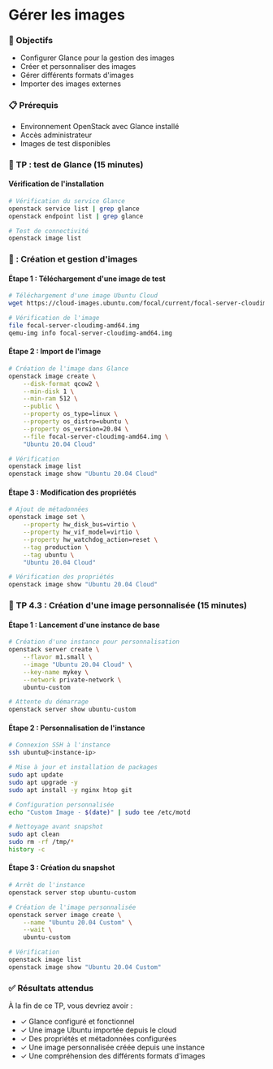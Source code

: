 # Gérer les images

### 🎯 Objectifs
- Configurer Glance pour la gestion des images
- Créer et personnaliser des images
- Gérer différents formats d'images
- Importer des images externes

### 📋 Prérequis
- Environnement OpenStack avec Glance installé
- Accès administrateur
- Images de test disponibles

### 🔧 TP  : test de Glance (15 minutes)

#### Vérification de l'installation

```bash
# Vérification du service Glance
openstack service list | grep glance
openstack endpoint list | grep glance

# Test de connectivité
openstack image list
```

### 🔧  : Création et gestion d'images 

#### Étape 1 : Téléchargement d'une image de test

```bash
# Téléchargement d'une image Ubuntu Cloud
wget https://cloud-images.ubuntu.com/focal/current/focal-server-cloudimg-amd64.img

# Vérification de l'image
file focal-server-cloudimg-amd64.img
qemu-img info focal-server-cloudimg-amd64.img
```

#### Étape 2 : Import de l'image

```bash
# Création de l'image dans Glance
openstack image create \
    --disk-format qcow2 \
    --min-disk 1 \
    --min-ram 512 \
    --public \
    --property os_type=linux \
    --property os_distro=ubuntu \
    --property os_version=20.04 \
    --file focal-server-cloudimg-amd64.img \
    "Ubuntu 20.04 Cloud"

# Vérification
openstack image list
openstack image show "Ubuntu 20.04 Cloud"
```

#### Étape 3 : Modification des propriétés

```bash
# Ajout de métadonnées
openstack image set \
    --property hw_disk_bus=virtio \
    --property hw_vif_model=virtio \
    --property hw_watchdog_action=reset \
    --tag production \
    --tag ubuntu \
    "Ubuntu 20.04 Cloud"

# Vérification des propriétés
openstack image show "Ubuntu 20.04 Cloud"
```

### 🔧 TP 4.3 : Création d'une image personnalisée (15 minutes)

#### Étape 1 : Lancement d'une instance de base

```bash
# Création d'une instance pour personnalisation
openstack server create \
    --flavor m1.small \
    --image "Ubuntu 20.04 Cloud" \
    --key-name mykey \
    --network private-network \
    ubuntu-custom

# Attente du démarrage
openstack server show ubuntu-custom
```

#### Étape 2 : Personnalisation de l'instance

```bash
# Connexion SSH à l'instance
ssh ubuntu@<instance-ip>

# Mise à jour et installation de packages
sudo apt update
sudo apt upgrade -y
sudo apt install -y nginx htop git

# Configuration personnalisée
echo "Custom Image - $(date)" | sudo tee /etc/motd

# Nettoyage avant snapshot
sudo apt clean
sudo rm -rf /tmp/*
history -c
```

#### Étape 3 : Création du snapshot

```bash
# Arrêt de l'instance
openstack server stop ubuntu-custom

# Création de l'image personnalisée
openstack server image create \
    --name "Ubuntu 20.04 Custom" \
    --wait \
    ubuntu-custom

# Vérification
openstack image list
openstack image show "Ubuntu 20.04 Custom"
```

### ✅ Résultats attendus

À la fin de ce TP, vous devriez avoir :
- ✓ Glance configuré et fonctionnel
- ✓ Une image Ubuntu importée depuis le cloud
- ✓ Des propriétés et métadonnées configurées
- ✓ Une image personnalisée créée depuis une instance
- ✓ Une compréhension des différents formats d'images
